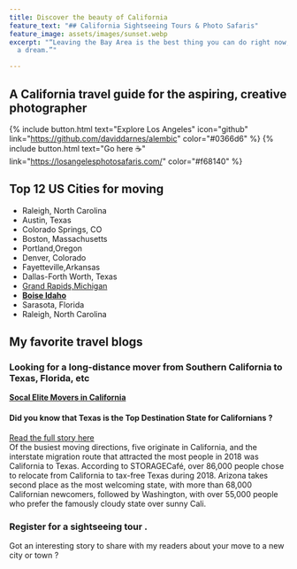 ```yaml
---
title: Discover the beauty of California
feature_text: "## California Sightseeing Tours & Photo Safaris"
feature_image: assets/images/sunset.webp
excerpt: "“Leaving the Bay Area is the best thing you can do right now, if you have
  a dream.”"

---
```

## A California travel guide for the aspiring, creative photographer

{% include button.html text="Explore Los Angeles" icon="github" link="https://github.com/daviddarnes/alembic" color="#0366d6" %} {% include button.html text="Go here ☕️" link="https://losangelesphotosafaris.com/" color="#f68140" %}

## Top 12 US Cities for moving

* Raleigh, North Carolina
* Austin, Texas
* Colorado Springs, CO
* Boston, Massachusetts
* Portland,Oregon
* Denver, Colorado
* Fayetteville,Arkansas
* Dallas-Forth Worth, Texas
* [Grand Rapids,Michigan](https://www.michigan.org/city/grand-rapids)
* [**Boise Idaho**](https://www.homesnacks.com/most-affordable-places-in-idaho/)
* Sarasota, Florida
* Raleigh, North Carolina

## My favorite travel blogs




### Looking for a long-distance mover from Southern California to Texas, Florida, etc

[**Socal Elite Movers in California**](https://socalelitemovers.com/)

#### Did you know that Texas is the Top Destination State for Californians ?

[Read the full story here](https://www.rentcafe.com/blog/self-storage/california-effect-texas-top-destination-state-californians/) <br> Of the busiest moving directions, five originate in California, and the interstate migration route that attracted the most people in 2018 was California to Texas. According to STORAGECafé, over 86,000 people chose to relocate from California to tax-free Texas during 2018. Arizona takes second place as the most welcoming state, with more than 68,000 Californian newcomers, followed by Washington, with over 55,000 people who prefer the famously cloudy state over sunny Cali.

### Register for a sightseeing tour .

Got an interesting story to share with my readers about your move to a new city or town ?